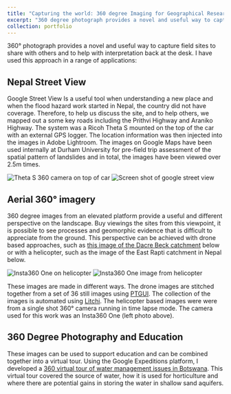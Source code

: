 ```yaml
---
title: "Capturing the world: 360 degree Imaging for Geographical Research"
excerpt: "360 degree photograph provides a novel and useful way to capture field sites to share with others and to help with interpretation back at the desk."
collection: portfolio
---
```

360&deg; photograph provides a novel and useful way to capture field sites to share with others and to help with interpretation back at the desk. I have used this approach in a range of applications:

## Nepal Street View
Google Street View Is a useful tool when understanding a new place and when the flood hazard work started in Nepal, the country did not have coverage. Therefore, to help us discuss the site, and to help others, we mapped out a some key roads including the Prithvi Highway and Araniko Highway. The system was a Ricoh Theta S mounted on the top of the car with an external GPS logger. The location information was then injected into the images in Adobe Lightroom. The images on Google Maps have been used internally at Durham University for pre-field trip assessment of the spatial pattern of landslides and in total, the images have been viewed over 2.5m times.

![Theta S 360 camera on top of car](170123-4785_400.jpg)
![Screen shot of google street view](Screenshot2020-03-26_400.png)

## Aerial 360&deg; imagery
360 degree images from an elevated platform provide a useful and different perspective on the landscape. Buy viewings the sites from this viewpoint, it is possible to see processes and geomorphic evidence that is difficult to appreciate from the ground. This perspective can be achieved with drone based approaches, such as [this image of the Dacre Beck catchment](https://goo.gl/maps/UHgGmBMZKrtF7WfR7) below or with a helicopter, such as the image of the East Rapti catchment in Nepal below.

![Insta360 One on helicopter](180122-00027.jpg)
![Insta360 One image from helicopter](180131-599.jpg)

These images are made in different ways. The drone images are stitched together from a set of 36 still images using [PTGUI](http://www.ptgui.com). The collection of the images is automated using [Litchi](https://flylitchi.com). The helicopter based images were were from a single shot 360&deg; camera running in time lapse mode. The camera used for this work was an Insta360 One (left photo above).

## 360 Degree Photography and Education
These images can be used to support education and can be combined together into a virtual tour. Using the Google Expeditions platform, I developed a [360 virtual tour of water management issues in Botswana](https://expeditions.gle/fdl/4EV8). This virtual tour covered the source of water, how it is used for horticulture and where there are potential gains in storing the water in shallow sand aquifers.  
